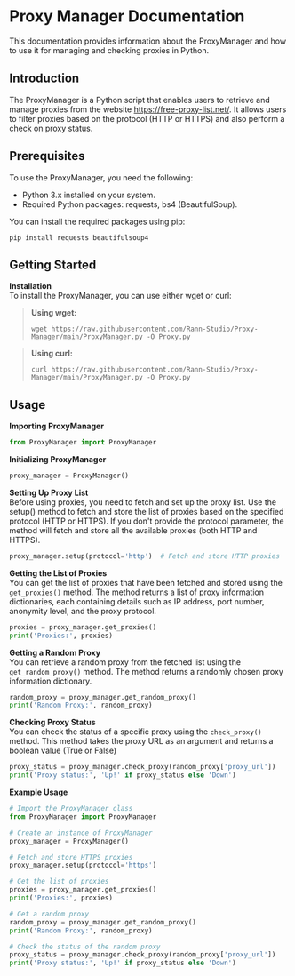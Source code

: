 # Proxy Manager Documentation
This documentation provides information about the ProxyManager and how to use it for managing and checking proxies in Python.

## Introduction
The ProxyManager is a Python script that enables users to retrieve and manage proxies from the website https://free-proxy-list.net/. It allows users to filter proxies based on the protocol (HTTP or HTTPS) and also perform a check on proxy status.

## Prerequisites
To use the ProxyManager, you need the following:
- Python 3.x installed on your system.
- Required Python packages: requests, bs4 (BeautifulSoup).

You can install the required packages using pip:
```shell
pip install requests beautifulsoup4
```

## Getting Started
**Installation**\
To install the ProxyManager, you can use either wget or curl:
> **Using wget:**
> ```shell
> wget https://raw.githubusercontent.com/Rann-Studio/Proxy-Manager/main/ProxyManager.py -O Proxy.py
> ```

> **Using curl:**
> ```shell
> curl https://raw.githubusercontent.com/Rann-Studio/Proxy-Manager/main/ProxyManager.py -O Proxy.py
> ```

## Usage
**Importing ProxyManager**
```python
from ProxyManager import ProxyManager
```

**Initializing ProxyManager**
```python
proxy_manager = ProxyManager()
```

**Setting Up Proxy List**\
Before using proxies, you need to fetch and set up the proxy list. Use the setup() method to fetch and store the list of proxies based on the specified protocol (HTTP or HTTPS). If you don't provide the protocol parameter, the method will fetch and store all the available proxies (both HTTP and HTTPS).
```python
proxy_manager.setup(protocol='http')  # Fetch and store HTTP proxies
```

**Getting the List of Proxies**\
You can get the list of proxies that have been fetched and stored using the `get_proxies()` method. The method returns a list of proxy information dictionaries, each containing details such as IP address, port number, anonymity level, and the proxy protocol.
```python
proxies = proxy_manager.get_proxies()
print('Proxies:', proxies)
```

**Getting a Random Proxy**\
You can retrieve a random proxy from the fetched list using the `get_random_proxy()` method. The method returns a randomly chosen proxy information dictionary.
```python
random_proxy = proxy_manager.get_random_proxy()
print('Random Proxy:', random_proxy)
```

**Checking Proxy Status**\
You can check the status of a specific proxy using the `check_proxy()` method. This method takes the proxy URL as an argument and returns a boolean value (True or False)
```python
proxy_status = proxy_manager.check_proxy(random_proxy['proxy_url'])
print('Proxy status:', 'Up!' if proxy_status else 'Down')
```

**Example Usage**
```python
# Import the ProxyManager class
from ProxyManager import ProxyManager

# Create an instance of ProxyManager
proxy_manager = ProxyManager()

# Fetch and store HTTPS proxies
proxy_manager.setup(protocol='https')

# Get the list of proxies
proxies = proxy_manager.get_proxies()
print('Proxies:', proxies)

# Get a random proxy
random_proxy = proxy_manager.get_random_proxy()
print('Random Proxy:', random_proxy)

# Check the status of the random proxy
proxy_status = proxy_manager.check_proxy(random_proxy['proxy_url'])
print('Proxy status:', 'Up!' if proxy_status else 'Down')
```
